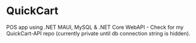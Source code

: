 # QuickCart
POS app using .NET MAUI, MySQL & .NET Core WebAPI - Check for my QuickCart-API repo (currently private until db connection string is hidden).
